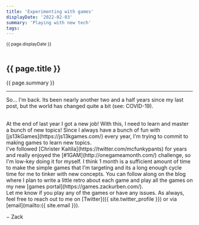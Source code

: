 ```yaml
---
title: 'Experimenting with games'
displayDate: '2022-02-03'
summary: 'Playing with new tech'
tags:
---
```


<small class="left">
{{ page.displayDate }}
</small>
<br><br>

## {{ page.title }}

{{ page.summary }}

---

So... I'm back. Its been nearly another two and a half years since my last
post, but the world has changed quite a bit (see: COVID-19).

<br>
At the end of last year I got a new job! With this, I need to learn and
master a bunch of new topics! Since I always have a bunch of fun with
[js13kGames](https://js13kgames.com/) every year, I'm trying to commit to
making games to learn new topics.

<br>
I've followed [Christer Kaitila](https://twitter.com/mcfunkypants) for years
and really enjoyed the [#1GAM](http://onegameamonth.com/) challenge, so I'm
low-key doing it for myself. I think 1 month is a sufficient amount of time to
make the simple games that I'm targeting and its a long enough cycle time for
me to tinker with new concepts. You can follow along on the blog where I plan
to write a little retro about each game and play all the games on my new
[games portal](https://games.zackurben.com/).

<br>
Let me know if you play any of the games or have any issues. As always, feel
free to reach out to me on [Twitter]({{ site.twitter_profile }}) or via
[email](mailto:{{ site.email }}).

&minus; Zack
<br>
